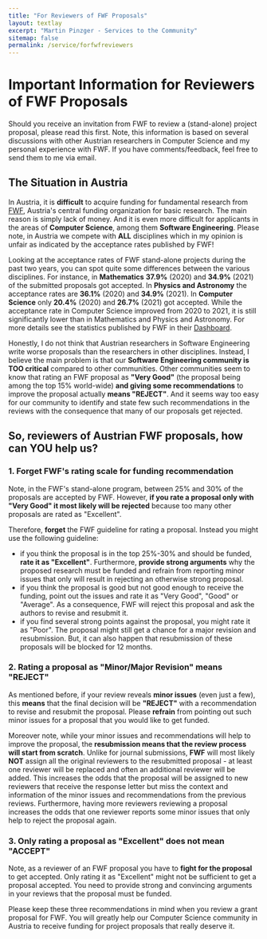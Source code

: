 ```yaml
---
title: "For Reviewers of FWF Proposals"
layout: textlay
excerpt: "Martin Pinzger - Services to the Community"
sitemap: false
permalink: /service/forfwfreviewers
---
```


# Important Information for Reviewers of FWF Proposals
Should you receive an invitation from FWF to review a (stand-alone) project proposal, please read this first. Note, this information is based on several discussions with other Austrian researchers in Computer Science and my personal experience with FWF. If you have comments/feedback, feel free to send them to me via email.

## The Situation in Austria
In Austria, it is **difficult** to acquire funding for fundamental research from [FWF](https://www.fwf.ac.at/en/), Austria's central funding organization for basic research. The main reason is simply lack of money. And it is even more difficult for applicants in the areas of **Computer Science**, among them **Software Engineering**. Please note, in Austria we compete with **ALL** disciplines which in my opinion is unfair as indicated by the acceptance rates published by FWF!

Looking at the acceptance rates of FWF stand-alone projects during the past two years, you can spot quite some differences between the various disciplines. For instance, in **Mathematics** **37.9%** (2020) and **34.9%** (2021) of the submitted proposals got accepted. In **Physics and Astronomy** the acceptance rates are **36.1%** (2020) and **34.9%** (2021). In **Computer Science** only **20.4%** (2020) and  **26.7%** (2021) got accepted. While the acceptance rate in Computer Science improved from 2020 to 2021, it is still significantly lower than in Mathematics and Physics and Astronomy. For more details see the statistics published by FWF in their [Dashboard](http://dashboard.fwf.ac.at/en/).

Honestly, I do not think that Austrian researchers in Software Engineering write worse proposals than the researchers in other disciplines. Instead, I believe the main problem is that our **Software Engineering community is TOO critical** compared to other communities. Other communities seem to know that rating an FWF proposal as **"Very Good"** (the proposal being among the top 15% world-wide) **and giving some recommendations** to improve the proposal actually **means "REJECT"**. And it seems way too easy for our community to identify and state few such recommendations in the reviews with the consequence that many of our proposals get rejected.

## So, reviewers of Austrian FWF proposals, how can YOU help us?

### 1. Forget FWF's rating scale for funding recommendation
Note, in the FWF's stand-alone program, between 25% and 30% of the proposals are accepted by FWF. However, **if you rate a proposal only with "Very Good" it most likely will be rejected** because too many other proposals are rated as "Excellent". 

Therefore, **forget** the FWF guideline for rating a proposal. Instead you might use the following guideline: 
* if you think the proposal is in the top 25%-30% and should be funded, **rate it as "Excellent"**. Furthermore, **provide strong arguments** why the proposed research must be funded and refrain from reporting minor issues that only will result in rejecting an otherwise strong proposal.
* if you think the proposal is good but not good enough to receive the funding, point out the issues and rate it as "Very Good", "Good" or "Average". As a consequence, FWF will reject this proposal and ask the authors to revise and resubmit it. 
* if you find several strong points against the proposal, you might rate it as "Poor". The proposal might still get a chance for a major revision and resubmission. But, it can also happen that resubmission of these proposals will be blocked for 12 months.

### 2. Rating a proposal as "Minor/Major Revision" means "REJECT"
As mentioned before, if your review reveals **minor issues** (even just a few), this **means** that the final decision will be **"REJECT"** with a recommendation to revise and resubmit the proposal. Please **refrain** from pointing out such minor issues for a proposal that you would like to get funded. 

Moreover note, while your minor issues and recommendations will help to improve the proposal, the **resubmission means that the review process will start from scratch**. Unlike for journal submissions, **FWF** will most likely **NOT** assign all the original reviewers to the resubmitted proposal - at least one reviewer will be replaced and often an additional reviewer will be added. This increases the odds that the proposal will be assigned to new reviewers that receive the response letter but miss the context and information of the minor issues and recommendations from the previous reviews. Furthermore, having more reviewers reviewing a proposal increases the odds that one reviewer reports some minor issues that only help to reject the proposal again. 

### 3. Only rating a proposal as "Excellent" does not mean "ACCEPT"
Note, as a reviewer of an FWF proposal you have to **fight for the proposal** to get accepted. Only rating it as "Excellent" might not be sufficient to get a proposal accepted. You need to provide strong and convincing arguments in your reviews that the proposal must be funded. 

Please keep these three recommendations in mind when you review a grant proposal for FWF. You will greatly help our Computer Science community in Austria to receive funding for project proposals that really deserve it.
